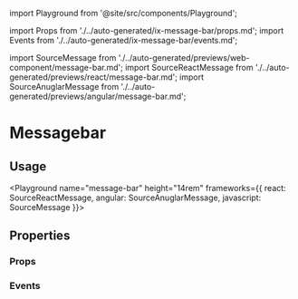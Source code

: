import Playground from '@site/src/components/Playground';

import Props from './../auto-generated/ix-message-bar/props.md';
import Events from './../auto-generated/ix-message-bar/events.md';

import SourceMessage from './../auto-generated/previews/web-component/message-bar.md';
import SourceReactMessage from './../auto-generated/previews/react/message-bar.md';
import SourceAnuglarMessage from './../auto-generated/previews/angular/message-bar.md';

# Messagebar

## Usage

<Playground
name="message-bar" height="14rem"
frameworks={{
  react: SourceReactMessage,
  angular: SourceAnuglarMessage,
  javascript: SourceMessage
}}>
</Playground>

## Properties

### Props

<Props />

### Events

<Events />
